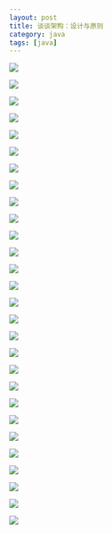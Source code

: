 ```yaml
---
layout: post
title: 谈谈架构：设计与原则
category: java
tags: [java]
---
```


![](https://ziyekudeng.github.io/assets/images/2019/01114/DesignAndPrinciples/1.jpg)

![](https://ziyekudeng.github.io/assets/images/2019/01114/DesignAndPrinciples/2.jpg)

![](https://ziyekudeng.github.io/assets/images/2019/01114/DesignAndPrinciples/3.jpg)

![](https://ziyekudeng.github.io/assets/images/2019/01114/DesignAndPrinciples/4.jpg)

![](https://ziyekudeng.github.io/assets/images/2019/01114/DesignAndPrinciples/5.jpg)

![](https://ziyekudeng.github.io/assets/images/2019/01114/DesignAndPrinciples/6.jpg)

![](https://ziyekudeng.github.io/assets/images/2019/01114/DesignAndPrinciples/7.jpg)

![](https://ziyekudeng.github.io/assets/images/2019/01114/DesignAndPrinciples/8.jpg)

![](https://ziyekudeng.github.io/assets/images/2019/01114/DesignAndPrinciples/9.jpg)

![](https://ziyekudeng.github.io/assets/images/2019/01114/DesignAndPrinciples/10.jpg)

![](https://ziyekudeng.github.io/assets/images/2019/01114/DesignAndPrinciples/11.jpg)

![](https://ziyekudeng.github.io/assets/images/2019/01114/DesignAndPrinciples/12.jpg)

![](https://ziyekudeng.github.io/assets/images/2019/01114/DesignAndPrinciples/13.jpg)

![](https://ziyekudeng.github.io/assets/images/2019/01114/DesignAndPrinciples/14.jpg)

![](https://ziyekudeng.github.io/assets/images/2019/01114/DesignAndPrinciples/15.jpg)

![](https://ziyekudeng.github.io/assets/images/2019/01114/DesignAndPrinciples/16.jpg)

![](https://ziyekudeng.github.io/assets/images/2019/01114/DesignAndPrinciples/17.jpg)

![](https://ziyekudeng.github.io/assets/images/2019/01114/DesignAndPrinciples/18.jpg)

![](https://ziyekudeng.github.io/assets/images/2019/01114/DesignAndPrinciples/19.jpg)

![](https://ziyekudeng.github.io/assets/images/2019/01114/DesignAndPrinciples/20.jpg)

![](https://ziyekudeng.github.io/assets/images/2019/01114/DesignAndPrinciples/21.jpg)

![](https://ziyekudeng.github.io/assets/images/2019/01114/DesignAndPrinciples/22.jpg)

![](https://ziyekudeng.github.io/assets/images/2019/01114/DesignAndPrinciples/23.jpg)

![](https://ziyekudeng.github.io/assets/images/2019/01114/DesignAndPrinciples/24.jpg)

![](https://ziyekudeng.github.io/assets/images/2019/01114/DesignAndPrinciples/25.jpg)

![](https://ziyekudeng.github.io/assets/images/2019/01114/DesignAndPrinciples/26.jpg)

![](https://ziyekudeng.github.io/assets/images/2019/01114/DesignAndPrinciples/27.jpg)

![](https://ziyekudeng.github.io/assets/images/2019/01114/DesignAndPrinciples/28.jpg)
